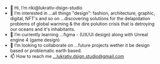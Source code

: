 - 👋 Hi, I’m riki@lukrativ-dsign-studio
- 👀 I’m interested in ...all things "design": fashion, architecture, graphic, digital, NFT's and so on ...discovering solutions for the delapidation problems of global warming & the dire polution crisis that is detroying our oceans and it's inhabitants. 
- 🌱 I’m currently learning ...figma - (UX/UI design) along with Unreal engine 4 (game design)
- 💞️ I’m looking to collaborate on ...future projects wether it be design based or problematic earth based.
- 📫 How to reach me ...lukrativ.dsign.studio@gmail.com

<!---
lukrativ-dsign-studio is a ✨ special ✨ repository because its `README.md` (this file) appears on your GitHub profile.
You can click the Preview link to take a look at your changes.
--->
